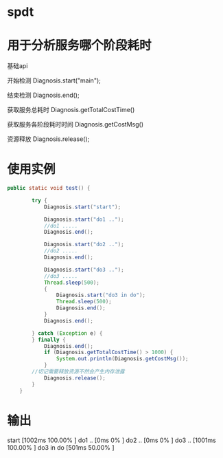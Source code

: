 # spdt


# 用于分析服务哪个阶段耗时

基础api

开始检测
Diagnosis.start("main");  

结束检测
Diagnosis.end(); 


获取服务总耗时
Diagnosis.getTotalCostTime()  

获取服务各阶段耗时时间
Diagnosis.getCostMsg()   

资源释放
Diagnosis.release();


# 使用实例
```java
public static void test() {

        try {
            Diagnosis.start("start");

            Diagnosis.start("do1 ..");
            //do1 .....
            Diagnosis.end();

            Diagnosis.start("do2 ..");
            //do2 .....
            Diagnosis.end();

            Diagnosis.start("do3 ..");
            //do3 .....
            Thread.sleep(500);
            {
                Diagnosis.start("do3 in do");
                Thread.sleep(500);
                Diagnosis.end();
            }
            Diagnosis.end();

        } catch (Exception e) {
        } finally {
            Diagnosis.end();
            if (Diagnosis.getTotalCostTime() > 1000) {
                System.out.println(Diagnosis.getCostMsg());
            }
	    //切记需要释放资源不然会产生内存泄露
            Diagnosis.release();
        }
    }
```

# 输出
start [1002ms    100.00%  ]
    do1 .. [0ms    0%  ]
    do2 .. [0ms    0%  ]
    do3 .. [1001ms    100.00%  ]
        do3 in do [501ms    50.00%  ]


